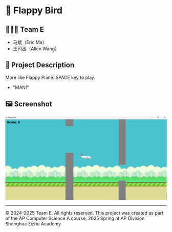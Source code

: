 # 📌 Flappy Bird

## 🧑‍🤝‍🧑 Team E
- 马斌（Eric Ma）
- 王司丞（Allen Wang）



## 📖 Project Description
More like Flappy Plane. SPACE key to play.
- "MAN!"

## 🖼️ Screenshot

![Screenshot](screenshot.png)

---

© 2024-2025 Team E. All rights reserved.
This project was created as part of the AP Computer Science A course, 2025 Spring at AP Division Shenghua Zizhu Academy.

